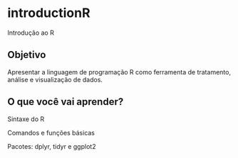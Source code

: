 # introductionR
Introdução ao R

## Objetivo
Apresentar a linguagem de programação R como ferramenta de tratamento, análise e visualização de dados.

## O que você vai aprender?
Sintaxe do R

Comandos e funções básicas

Pacotes: dplyr, tidyr e ggplot2
